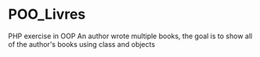 # POO_Livres

PHP exercise in OOP
An author wrote multiple books, the goal is to show all of the author's books using class and objects
